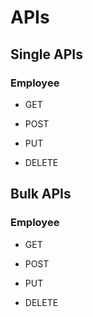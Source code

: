 # APIs

## Single APIs

### Employee

- GET

- POST

- PUT

- DELETE

## Bulk APIs

### Employee

- GET

- POST

- PUT

- DELETE